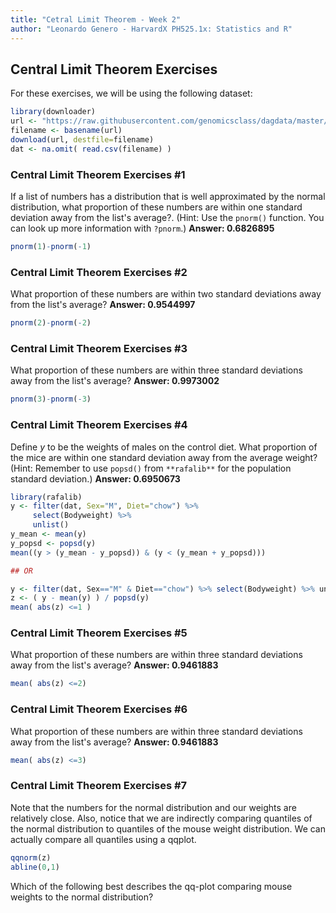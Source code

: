 ```yaml
---
title: "Cetral Limit Theorem - Week 2"
author: "Leonardo Genero - HarvardX PH525.1x: Statistics and R"
---
```


## Central Limit Theorem Exercises

For these exercises, we will be using the following dataset:

```R
library(downloader) 
url <- "https://raw.githubusercontent.com/genomicsclass/dagdata/master/inst/extdata/mice_pheno.csv"
filename <- basename(url)
download(url, destfile=filename)
dat <- na.omit( read.csv(filename) )
```

### Central Limit Theorem Exercises #1

If a list of numbers has a distribution that is well approximated by the normal distribution, what proportion of these numbers are within one standard deviation away from the list's average?. (Hint: Use the `pnorm()` function. You can look up more information with `?pnorm`.) **Answer: 0.6826895**

```R
pnorm(1)-pnorm(-1)
```

### Central Limit Theorem Exercises #2

What proportion of these numbers are within two standard deviations away from the list's average? **Answer: 0.9544997**

```R
pnorm(2)-pnorm(-2)
```

### Central Limit Theorem Exercises #3

What proportion of these numbers are within three standard deviations away from the list's average? **Answer: 0.9973002**

```R
pnorm(3)-pnorm(-3)
```

### Central Limit Theorem Exercises #4

Define $y$ to be the weights of males on the control diet. What proportion of the mice are within one standard deviation away from the average weight? (Hint: Remember to use `popsd()` from `**rafalib**` for the population standard deviation.) **Answer: 0.6950673**

```R
library(rafalib)
y <- filter(dat, Sex="M", Diet="chow") %>%
     select(Bodyweight) %>%
     unlist()
y_mean <- mean(y)
y_popsd <- popsd(y)
mean((y > (y_mean - y_popsd)) & (y < (y_mean + y_popsd)))

## OR

y <- filter(dat, Sex=="M" & Diet=="chow") %>% select(Bodyweight) %>% unlist
z <- ( y - mean(y) ) / popsd(y)
mean( abs(z) <=1 )
```

### Central Limit Theorem Exercises #5

What proportion of these numbers are within three standard deviations away from the list's average? **Answer: 0.9461883**

```R
mean( abs(z) <=2)
```

### Central Limit Theorem Exercises #6

What proportion of these numbers are within three standard deviations away from the list's average? **Answer: 0.9461883**

```R
mean( abs(z) <=3)
```

### Central Limit Theorem Exercises #7
Note that the numbers for the normal distribution and our weights are relatively close. Also, notice that we are indirectly comparing quantiles of the normal distribution to quantiles of the mouse weight distribution. We can actually compare all quantiles using a qqplot.

```R
qqnorm(z)
abline(0,1)
```

Which of the following best describes the qq-plot comparing mouse weights to the normal distribution?

